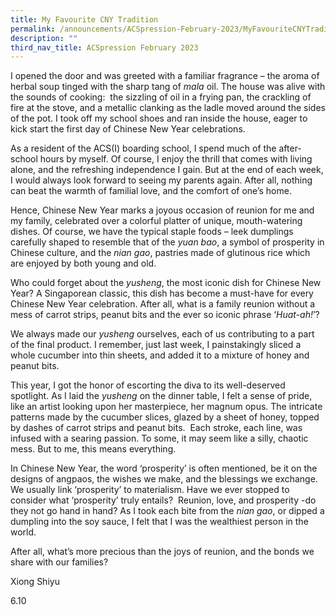 ```yaml
---
title: My Favourite CNY Tradition
permalink: /announcements/ACSpression-February-2023/MyFavouriteCNYTradition/
description: ""
third_nav_title: ACSpression February 2023
---
```


I opened the door and was greeted with a familiar fragrance – the aroma of herbal soup tinged with the sharp tang of _mala_ oil. The house was alive with the sounds of cooking:  the sizzling of oil in a frying pan, the crackling of fire at the stove, and a metallic clanking as the ladle moved around the sides of the pot. I took off my school shoes and ran inside the house, eager to kick start the first day of Chinese New Year celebrations.

As a resident of the ACS(I) boarding school, I spend much of the after-school hours by myself. Of course, I enjoy the thrill that comes with living alone, and the refreshing independence I gain. But at the end of each week, I would always look forward to seeing my parents again. After all, nothing can beat the warmth of familial love, and the comfort of one’s home.

Hence, Chinese New Year marks a joyous occasion of reunion for me and my family, celebrated over a colorful platter of unique, mouth-watering dishes. Of course, we have the typical staple foods – leek dumplings carefully shaped to resemble that of the _yuan bao_, a symbol of prosperity in Chinese culture, and the _nian gao_, pastries made of glutinous rice which are enjoyed by both young and old.

Who could forget about the _yusheng_, the most iconic dish for Chinese New Year? A Singaporean classic, this dish has become a must-have for every Chinese New Year celebration. After all, what is a family reunion without a mess of carrot strips, peanut bits and the ever so iconic phrase ‘_Huat-ah!_’?

We always made our _yusheng_ ourselves, each of us contributing to a part of the final product. I remember, just last week, I painstakingly sliced a whole cucumber into thin sheets, and added it to a mixture of honey and peanut bits.

This year, I got the honor of escorting the diva to its well-deserved spotlight. As I laid the _yusheng_ on the dinner table, I felt a sense of pride, like an artist looking upon her masterpiece, her magnum opus. The intricate patterns made by the cucumber slices, glazed by a sheet of honey, topped by dashes of carrot strips and peanut bits.  Each stroke, each line, was infused with a searing passion. To some, it may seem like a silly, chaotic mess. But to me, this means everything.

In Chinese New Year, the word ‘prosperity’ is often mentioned, be it on the designs of angpaos, the wishes we make, and the blessings we exchange. We usually link ‘prosperity’ to materialism. Have we ever stopped to consider what ‘prosperity’ truly entails?  Reunion, love, and prosperity -do they not go hand in hand? As I took each bite from the _nian gao_, or dipped a dumpling into the soy sauce, I felt that I was the wealthiest person in the world.

After all, what’s more precious than the joys of reunion, and the bonds we share with our families?

Xiong Shiyu

6.10